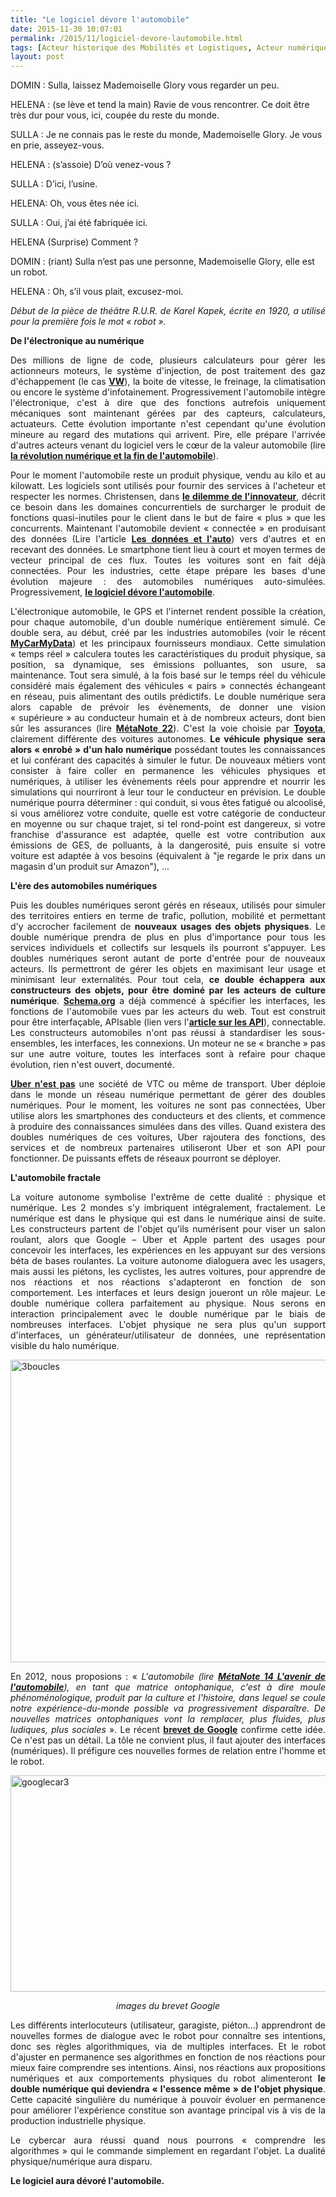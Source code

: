 ```yaml
---
title: "Le logiciel dévore l'automobile"
date: 2015-11-30 10:07:01
permalink: /2015/11/logiciel-devore-lautomobile.html
tags: [Acteur historique des Mobilités et Logistiques, Acteur numérique des Mobilités et des Logistiques, assurance, citoyen, confiance, connectivité, cybercar, donnée data, google, internet des objets, voiture autonome]
layout: post
---
```


<p style="text-align: justify">DOMIN : Sulla, laissez Mademoiselle Glory vous regarder un peu.

HELENA : (se lève et tend la main) Ravie de vous rencontrer. Ce doit être très dur pour vous, ici, coupée du reste du monde.

SULLA : Je ne connais pas le reste du monde, Mademoiselle Glory. Je vous en prie, asseyez-vous.

HELENA : (s’assoie) D’où venez-vous ?

SULLA : D’ici, l’usine.

HELENA: Oh, vous êtes née ici.

SULLA : Oui, j’ai été fabriquée ici.

HELENA (Surprise) Comment ?

DOMIN : (riant) Sulla n’est pas une personne, Mademoiselle Glory, elle est un robot.

HELENA : Oh, s’il vous plait, excusez-moi.</p>

<p style="text-align: justify"><em>Début de la pièce de théâtre R.U.R. de Karel Kapek, écrite en 1920, a utilisé pour la première fois le mot « robot ».</em></p>

<p style="text-align: justify"><strong>De l'électronique au numérique</strong></p>

<p style="text-align: justify">Des millions de ligne de code, plusieurs calculateurs pour gérer les actionneurs moteurs, le système d'injection, de post traitement des gaz d'échappement (le cas <strong><a href="http://transportsdufutur.ademe.fr/2015/09/beau-bon-vrai.html" target="_blank">VW</a></strong>), la boite de vitesse, le freinage, la climatisation ou encore le système d'infotainement. Progressivement l'automobile intègre l'électronique, c'est à dire que des fonctions autrefois uniquement mécaniques sont maintenant gérées par des capteurs, calculateurs, actuateurs. Cette évolution importante n'est cependant qu'une évolution mineure au regard des mutations qui arrivent. Pire, elle prépare l'arrivée d'autres acteurs venant du logiciel vers le cœur de la valeur automobile (lire <strong><a href="http://transportsdufutur.ademe.fr/2013/08/metanote-17-la-mutation-numerique-nengendre-pas-seulement-de-nouveaux-moyens-de-transports-elle-modi.html" target="_blank">la révolution numérique et la fin de l'automobile</a></strong>).</p>

<p style="text-align: justify"><!--more--></p>

<p style="text-align: justify">Pour le moment l'automobile reste un produit physique, vendu au kilo et au kilowatt. Les logiciels sont utilisés pour fournir des services à l'acheteur et respecter les normes. Christensen, dans <strong><a href="http://www.merkapt.com/entrepreneuriat/9_technologie/le-dilemme-de-linnovateur-7382" target="_blank">le dilemme de l'innovateur</a></strong>, décrit ce besoin dans les domaines concurrentiels de surcharger le produit de fonctions quasi-inutiles pour le client dans le but de faire « plus » que les concurrents. Maintenant l'automobile devient « connectée » en produisant des données (Lire l'article <a href="http://transportsdufutur.ademe.fr/2014/11/donnees-privees-et-automobile.html" target="_blank"><strong>Les données et l'auto</strong></a>) vers d'autres et en recevant des données. Le smartphone tient lieu à court et moyen termes de vecteur principal de ces flux. Toutes les voitures sont en fait déjà connectées. Pour les industries, cette étape prépare les bases d'une évolution majeure : des automobiles numériques auto-simulées. Progressivement, <strong><a href="http://transportsdufutur.ademe.fr/2012/11/le-logiciel-devore-le-monde-quand-les-codes-dominent-les-objets.html" target="_blank">le logiciel dévore l'automobile</a></strong>.</p>

<p style="text-align: justify">L'électronique automobile, le GPS et l'internet rendent possible la création, pour chaque automobile, d'un double numérique entièrement simulé. Ce double sera, au début, créé par les industries automobiles (voir le récent <a href="http://mycarmydata.fr/" target="_blank"><strong>MyCarMyData</strong></a>) et les principaux fournisseurs mondiaux. Cette simulation « temps réel » calculera toutes les caractéristiques du produit physique, sa position, sa dynamique, ses émissions polluantes, son usure, sa maintenance. Tout sera simulé, à la fois basé sur le temps réel du véhicule considéré mais également des véhicules « pairs » connectés échangeant en réseau, puis alimentant des outils prédictifs. Le double numérique sera alors capable de prévoir les évènements, de donner une vision « supérieure » au conducteur humain et à de nombreux acteurs, dont bien sûr les assurances (lire <a href="http://transportsdufutur.ademe.fr/2015/01/metanote-22-lavenir-de-lassurance-automobile.html" target="_blank"><strong>MétaNote 22</strong></a>). C'est la voie choisie par <strong><a href="http://newsroom.toyota.co.jp/en/detail/9753831" target="_blank">Toyota</a></strong>, clairement différente des voitures autonomes. <strong>Le véhicule physique sera alors « enrobé » d'un halo numérique</strong> possédant toutes les connaissances et lui conférant des capacités à simuler le futur. De nouveaux métiers vont consister à faire coller en permanence les véhicules physiques et numériques, à utiliser les évènements réels pour apprendre et nourrir les simulations qui nourriront à leur tour le conducteur en prévision. Le double numérique pourra déterminer : qui conduit, si vous êtes fatigué ou alcoolisé, si vous améliorez votre conduite, quelle est votre catégorie de conducteur en moyenne ou sur chaque trajet, si tel rond-point est dangereux, si votre franchise d'assurance est adaptée, quelle est votre contribution aux émissions de GES, de polluants, à la dangerosité, puis ensuite si votre voiture est adaptée à vos besoins (équivalent à "je regarde le prix dans un magasin d'un produit sur Amazon"), ...</p>

<p style="text-align: justify"><strong>L'ère des automobiles numériques</strong></p>

<p style="text-align: justify">Puis les doubles numériques seront gérés en réseaux, utilisés pour simuler des territoires entiers en terme de trafic, pollution, mobilité et permettant d'y accrocher facilement de <strong>nouveaux usages des objets physiques</strong>. Le double numérique prendra de plus en plus d'importance pour tous les services individuels et collectifs sur lesquels ils pourront s'appuyer. Les doubles numériques seront autant de porte d'entrée pour de nouveaux acteurs. Ils permettront de gérer les objets en maximisant leur usage et minimisant leur externalités. Pour tout cela, <strong>ce double échappera aux constructeurs des objets, pour être dominé par les acteurs de culture numérique</strong>. <a href="https://schema.org/Car"><strong>Schema.org</strong></a> a déjà commencé à spécifier les interfaces, les fonctions de l'automobile vues par les acteurs du web. Tout est construit pour être interfaçable, APIsable (lien vers l'<a href="http://lafabriquedesmobilites.fr/articles/japi-se-tu-api-ses-il-api-se/"><strong>article sur les API</strong></a>), connectable. Les constructeurs automobiles n'ont pas réussi à standardiser les sous-ensembles, les interfaces, les connexions. Un moteur ne se « branche » pas sur une autre voiture, toutes les interfaces sont à refaire pour chaque évolution, rien n'est ouvert, documenté.</p>

<p style="text-align: justify"><strong><a href="https://www.linkedin.com/pulse/qui-sont-les-natu-ne-vous-fiez-pas-aux-apparences-gabriel-plassat">Uber n'est pas</a> </strong>une société de VTC ou même de transport. Uber déploie dans le monde un réseau numérique permettant de gérer des doubles numériques. Pour le moment, les voitures ne sont pas connectées, Uber utilise alors les smartphones des conducteurs et des clients, et commence à produire des connaissances simulées dans des villes. Quand existera des doubles numériques de ces voitures, Uber rajoutera des fonctions, des services et de nombreux partenaires utiliseront Uber et son API pour fonctionner. De puissants effets de réseaux pourront se déployer.</p>

<p style="text-align: justify"><strong>L'automobile fractale</strong></p>

<p style="text-align: justify">La voiture autonome symbolise l'extrême de cette dualité : physique et numérique. Les 2 mondes s'y imbriquent intégralement, fractalement. Le numérique est dans le physique qui est dans le numérique ainsi de suite. Les constructeurs partent de l'objet qu'ils numérisent pour viser un salon roulant, alors que Google – Uber et Apple partent des usages pour concevoir les interfaces, les expériences en les appuyant sur des versions béta de bases roulantes. La voiture autonome dialoguera avec les usagers, mais aussi les piétons, les cyclistes, les autres voitures, pour apprendre de nos réactions et nos réactions s'adapteront en fonction de son comportement. Les interfaces et leurs design joueront un rôle majeur. Le double numérique collera parfaitement au physique. Nous serons en interaction principalement avec le double numérique par le biais de nombreuses interfaces. L'objet physique ne sera plus qu'un support d'interfaces, un générateur/utilisateur de données, une représentation visible du halo numérique.</p>

<p style="text-align: justify"><a href="http://transportsdufutur.ademe.fr/wp-content/uploads/sites/6/2015/11/3boucles.png"><img class="aligncenter wp-image-4112" src="http://transportsdufutur.ademe.fr/wp-content/uploads/sites/6/2015/11/3boucles.png" alt="3boucles" width="700" height="484" /></a></p>

<p style="text-align: justify">En 2012, nous proposions : « <em>L'automobile (lire <strong><a href="http://transportsdufutur.ademe.fr/2012/07/lavenir-de-lautomobile.html">MétaNote 14 L'avenir de l'automobile</a></strong>), en tant que matrice ontophanique, c'est à dire moule phénoménologique, produit par la culture et l'histoire, dans lequel se coule notre expérience-du-monde possible va progressivement disparaître. De nouvelles matrices ontophaniques vont la remplacer, plus fluides, plus ludiques, plus sociales</em> ». Le récent <strong><a href="https://www.washingtonpost.com/news/innovations/wp/2015/11/27/google-patent-reveals-how-its-self-driving-cars-may-communicate-with-pedestrians/?tid=sm_tw">brevet de Google</a></strong> confirme cette idée. Ce n'est pas un détail. La tôle ne convient plus, il faut ajouter des interfaces (numériques). Il préfigure ces nouvelles formes de relation entre l'homme et le robot.</p>

<p style="text-align: justify"><a href="http://transportsdufutur.ademe.fr/wp-content/uploads/sites/6/2015/11/googlecar3.jpg"><img class="size-full wp-image-4114 aligncenter" src="http://transportsdufutur.ademe.fr/wp-content/uploads/sites/6/2015/11/googlecar3.jpg" alt="googlecar3" width="951" height="346" /></a></p>

<p style="text-align: center"><em>images du brevet Google</em></p>

<p style="text-align: justify">Les différents interlocuteurs (utilisateur, garagiste, piéton...) apprendront de nouvelles formes de dialogue avec le robot pour connaître ses intentions, donc ses règles algorithmiques, via de multiples interfaces. Et le robot d'ajuster en permanence ses algorithmes en fonction de nos réactions pour mieux faire comprendre ses intentions. Ainsi, nos réactions aux propositions numériques et aux comportements physiques du robot alimenteront <strong>le double numérique qui deviendra « l'essence même » de l'objet physique</strong>. Cette capacité singulière du numérique à pouvoir évoluer en permanence pour améliorer l'expérience constitue son avantage principal vis à vis de la production industrielle physique.</p>

<p style="text-align: justify">Le cybercar aura réussi quand nous pourrons « comprendre les algorithmes » qui le commande simplement en regardant l'objet. La dualité physique/numérique aura disparu.</p>

<p style="text-align: justify"><strong>Le logiciel aura dévoré l'automobile.</strong></p>
